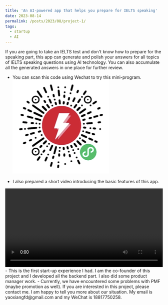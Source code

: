 ```yaml
---
title: 'An AI-powered app that helps you prepare for IELTS speaking'
date: 2023-08-14
permalink: /posts/2023/08/project-1/
tags:
  - startup
  - AI
---
```


If you are going to take an IELTS test and don't know how to prepare for the speaking part, this app can generate and polish your answers for all topics of IELTS speaking questions using AI technology. You can also accumulate all the generated answers in one place for further review.


- You can scan this code using Wechat to try this mini-program.
![unavailable](/images/projects/kaoyazhan/WechatIMG2572.png)

- I also prepared a short video introducing the basic features of this app.

<div>
<video id="video" controls="" width="100%">
  <source id="mp4" src="/images/projects/kaoyazhan/KYZ_demo.mp4" type="video/mp4">
</videos>
</div>
- This is the first start-up experience I had. I am the co-founder of this project and I developed all the backend part. I also did some product manager work.
- Currently, we have encountered some problems with PMF (maybe promotion as well). If you are interested in this project, please contact me. I am happy to tell you more about our situation. My email is yaoxiangfd@gmail.com and my WeChat is 18817750258.